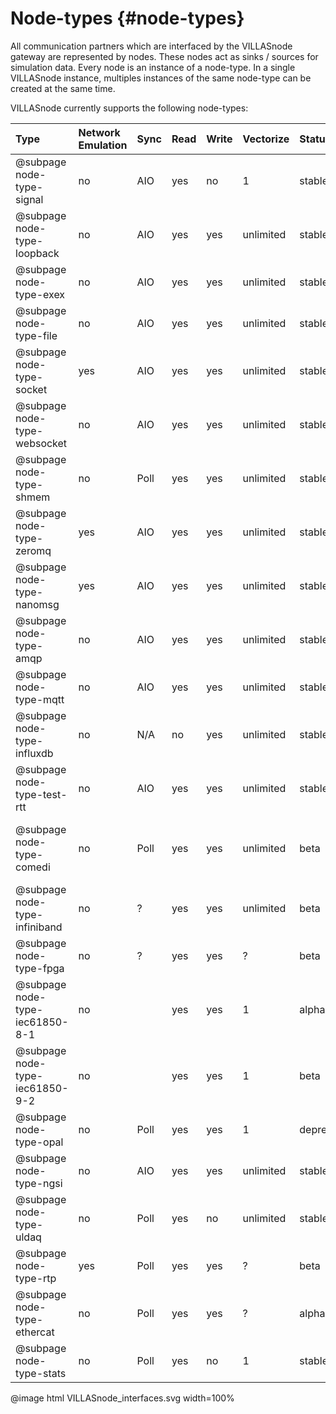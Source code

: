 # Node-types {#node-types}

All communication partners which are interfaced by the VILLASnode gateway are represented by nodes.
These nodes act as sinks / sources for simulation data.
Every node is an instance of a node-type. In a single VILLASnode instance, multiples instances of the same node-type can be created at the same time.

VILLASnode currently supports the following node-types:

| Type                            | Network Emulation | Sync  | Read | Write | Vectorize | Status      | Comments |
| :--                             | :-- | :--   | :--  | :--   | :--       | :--        | :-- |
| @subpage node-type-signal       | no  | AIO   | yes  | no    | 1         | stable     | |
| @subpage node-type-loopback     | no  | AIO   | yes  | yes   | unlimited | stable     | |
| @subpage node-type-exex         | no  | AIO   | yes  | yes   | unlimited | stable     | |
| @subpage node-type-file         | no  | AIO   | yes  | yes   | unlimited | stable     | |
| @subpage node-type-socket       | yes | AIO   | yes  | yes   | unlimited | stable     | |
| @subpage node-type-websocket    | no  | AIO   | yes  | yes   | unlimited | stable     | |
| @subpage node-type-shmem        | no  | Poll  | yes  | yes   | unlimited | stable     | |
| @subpage node-type-zeromq       | yes | AIO   | yes  | yes   | unlimited | stable     | |
| @subpage node-type-nanomsg      | yes | AIO   | yes  | yes   | unlimited | stable     | |
| @subpage node-type-amqp         | no  | AIO   | yes  | yes   | unlimited | stable     | |
| @subpage node-type-mqtt         | no  | AIO   | yes  | yes   | unlimited | stable     | |
| @subpage node-type-influxdb     | no  | N/A   | no   | yes   | unlimited | stable     | |
| @subpage node-type-test-rtt     | no  | AIO   | yes  | yes   | unlimited | stable     | Virtual node-type |
| @subpage node-type-comedi       | no  | Poll  | yes  | yes   | unlimited | beta       | Support for a wide range of Analog/Digital Input/Output cards |
| @subpage node-type-infiniband   | no  | ?     | yes  | yes   | unlimited | beta       | |
| @subpage node-type-fpga         | no  | ?     | yes  | yes   | ?         | beta       | |
| @subpage node-type-iec61850-8-1 | no  |       | yes  | yes   | 1         | alpha      | |
| @subpage node-type-iec61850-9-2 | no  |       | yes  | yes   | 1         | beta       | |
| @subpage node-type-opal         | no  | Poll  | yes  | yes   | 1         | deprecated | |
| @subpage node-type-ngsi         | no  | AIO   | yes  | yes   | unlimited | stable | Use WebSockets for Live data |
| @subpage node-type-uldaq        | no  | Poll  | yes  | no    | unlimited | stable     | |
| @subpage node-type-rtp          | yes | Poll  | yes  | yes   | ?         | beta       | |
| @subpage node-type-ethercat     | no  | Poll  | yes  | yes   | ?         | alpha      | |
| @subpage node-type-stats        | no  | Poll  | yes  | no    | 1         | stable     | |

@image html VILLASnode_interfaces.svg width=100%
